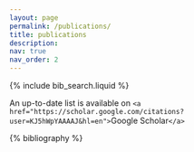 ```yaml
---
layout: page
permalink: /publications/
title: publications
description:
nav: true
nav_order: 2
---
```


<!-- _pages/publications.md -->

<!-- Bibsearch Feature -->

{% include bib_search.liquid %}

<div class="publications">

An up-to-date list is available on `<a href="https://scholar.google.com/citations?user=KJ5hWpYAAAAJ&hl=en">`Google Scholar`</a>`

{% bibliography %}

</div>
